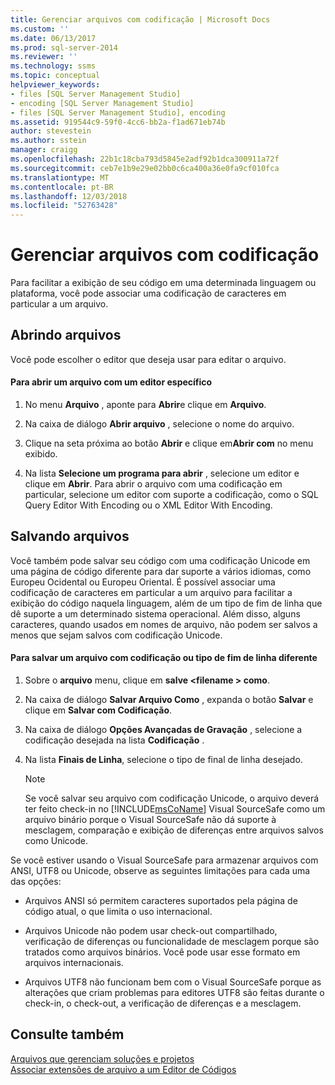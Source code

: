 ```yaml
---
title: Gerenciar arquivos com codificação | Microsoft Docs
ms.custom: ''
ms.date: 06/13/2017
ms.prod: sql-server-2014
ms.reviewer: ''
ms.technology: ssms
ms.topic: conceptual
helpviewer_keywords:
- files [SQL Server Management Studio]
- encoding [SQL Server Management Studio]
- files [SQL Server Management Studio], encoding
ms.assetid: 919544c9-59f0-4cc6-bb2a-f1ad671eb74b
author: stevestein
ms.author: sstein
manager: craigg
ms.openlocfilehash: 22b1c18cba793d5845e2adf92b1dca300911a72f
ms.sourcegitcommit: ceb7e1b9e29e02bb0c6ca400a36e0fa9cf010fca
ms.translationtype: MT
ms.contentlocale: pt-BR
ms.lasthandoff: 12/03/2018
ms.locfileid: "52763428"
---
```

# <a name="manage-files-with-encoding"></a>Gerenciar arquivos com codificação
  Para facilitar a exibição de seu código em uma determinada linguagem ou plataforma, você pode associar uma codificação de caracteres em particular a um arquivo.  
  
## <a name="opening-files"></a>Abrindo arquivos  
 Você pode escolher o editor que deseja usar para editar o arquivo.  
  
#### <a name="to-open-a-file-with-a-specific-editor"></a>Para abrir um arquivo com um editor específico  
  
1.  No menu **Arquivo** , aponte para **Abrir**e clique em **Arquivo**.  
  
2.  Na caixa de diálogo **Abrir arquivo** , selecione o nome do arquivo.  
  
3.  Clique na seta próxima ao botão **Abrir** e clique em**Abrir com** no menu exibido.  
  
4.  Na lista **Selecione um programa para abrir** , selecione um editor e clique em **Abrir**. Para abrir o arquivo com uma codificação em particular, selecione um editor com suporte a codificação, como o SQL Query Editor With Encoding ou o XML Editor With Encoding.  
  
## <a name="saving-files"></a>Salvando arquivos  
 Você também pode salvar seu código com uma codificação Unicode em uma página de código diferente para dar suporte a vários idiomas, como Europeu Ocidental ou Europeu Oriental. É possível associar uma codificação de caracteres em particular a um arquivo para facilitar a exibição do código naquela linguagem, além de um tipo de fim de linha que dê suporte a um determinado sistema operacional. Além disso, alguns caracteres, quando usados em nomes de arquivo, não podem ser salvos a menos que sejam salvos com codificação Unicode.  
  
#### <a name="to-save-a-file-with-a-different-encoding-or-line-ending-type"></a>Para salvar um arquivo com codificação ou tipo de fim de linha diferente  
  
1.  Sobre o **arquivo** menu, clique em **salve \<filename > como**.  
  
2.  Na caixa de diálogo **Salvar Arquivo Como** , expanda o botão **Salvar** e clique em **Salvar com Codificação**.  
  
3.  Na caixa de diálogo **Opções Avançadas de Gravação** , selecione a codificação desejada na lista **Codificação** .  
  
4.  Na lista **Finais de Linha**, selecione o tipo de final de linha desejado.  
  
    > [!NOTE]  
    >  Se você salvar seu arquivo com codificação Unicode, o arquivo deverá ter feito check-in no [!INCLUDE[msCoName](../../includes/msconame-md.md)] Visual SourceSafe como um arquivo binário porque o Visual SourceSafe não dá suporte à mesclagem, comparação e exibição de diferenças entre arquivos salvos como Unicode.  
  
 Se você estiver usando o Visual SourceSafe para armazenar arquivos com ANSI, UTF8 ou Unicode, observe as seguintes limitações para cada uma das opções:  
  
-   Arquivos ANSI só permitem caracteres suportados pela página de código atual, o que limita o uso internacional.  
  
-   Arquivos Unicode não podem usar check-out compartilhado, verificação de diferenças ou funcionalidade de mesclagem porque são tratados como arquivos binários. Você pode usar esse formato em arquivos internacionais.  
  
-   Arquivos UTF8 não funcionam bem com o Visual SourceSafe porque as alterações que criam problemas para editores UTF8 são feitas durante o check-in, o check-out, a verificação de diferenças e a mesclagem.  
  
## <a name="see-also"></a>Consulte também  
 [Arquivos que gerenciam soluções e projetos](files-that-manage-solutions-and-projects.md)   
 [Associar extensões de arquivo a um Editor de Códigos](../../relational-databases/scripting/associate-file-extensions-to-a-code-editor.md)  
  
  
